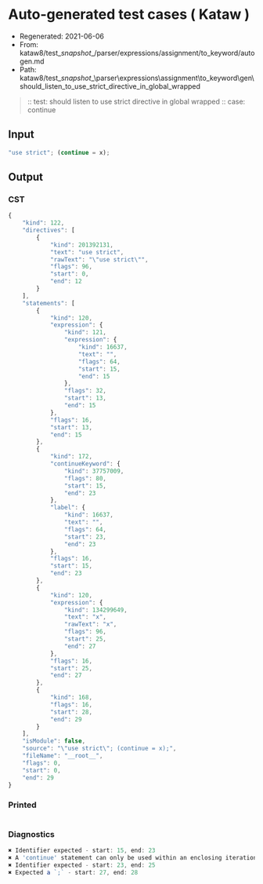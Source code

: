 # Auto-generated test cases ( Kataw )
- Regenerated: 2021-06-06
- From: kataw8/test\__snapshot__/parser/expressions/assignment/to_keyword/autogen.md
- Path: kataw8/test\__snapshot__\parser\expressions\assignment\to_keyword\gen\should_listen_to_use_strict_directive_in_global_wrapped
> :: test: should listen to use strict directive in global wrapped
> :: case: continue
## Input

`````js
"use strict"; (continue = x);
`````
## Output

### CST

```javascript
{
    "kind": 122,
    "directives": [
        {
            "kind": 201392131,
            "text": "use strict",
            "rawText": "\"use strict\"",
            "flags": 96,
            "start": 0,
            "end": 12
        }
    ],
    "statements": [
        {
            "kind": 120,
            "expression": {
                "kind": 121,
                "expression": {
                    "kind": 16637,
                    "text": "",
                    "flags": 64,
                    "start": 15,
                    "end": 15
                },
                "flags": 32,
                "start": 13,
                "end": 15
            },
            "flags": 16,
            "start": 13,
            "end": 15
        },
        {
            "kind": 172,
            "continueKeyword": {
                "kind": 37757009,
                "flags": 80,
                "start": 15,
                "end": 23
            },
            "label": {
                "kind": 16637,
                "text": "",
                "flags": 64,
                "start": 23,
                "end": 23
            },
            "flags": 16,
            "start": 15,
            "end": 23
        },
        {
            "kind": 120,
            "expression": {
                "kind": 134299649,
                "text": "x",
                "rawText": "x",
                "flags": 96,
                "start": 25,
                "end": 27
            },
            "flags": 16,
            "start": 25,
            "end": 27
        },
        {
            "kind": 168,
            "flags": 16,
            "start": 28,
            "end": 29
        }
    ],
    "isModule": false,
    "source": "\"use strict\"; (continue = x);",
    "fileName": "__root__",
    "flags": 0,
    "start": 0,
    "end": 29
}
```

### Printed

```javascript

```

### Diagnostics

```javascript
✖ Identifier expected - start: 15, end: 23
✖ A 'continue' statement can only be used within an enclosing iteration statement. - start: 15, end: 23
✖ Identifier expected - start: 23, end: 25
✖ Expected a `;` - start: 27, end: 28

```

